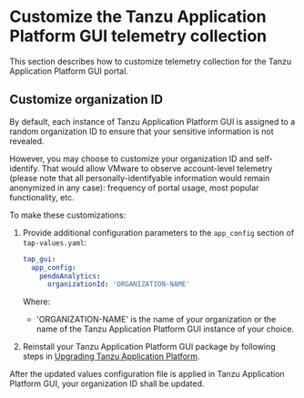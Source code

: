 # Customize the Tanzu Application Platform GUI telemetry collection

This section describes how to customize telemetry collection for the Tanzu Application Platform GUI portal.

## <a id="telemetry-customizing"></a> Customize organization ID

By default, each instance of Tanzu Application Platform GUI is assigned to a random organization ID to ensure that your sensitive information is not revealed. 

However, you may choose to customize your organization ID and self-identify. That would allow VMware to observe account-level telemetry (please note that all personally-identifyable information would remain anonymized in any case): frequency of portal usage, most popular functionality, etc. 

To make these customizations:

1. Provide additional configuration parameters to the `app_config` section of `tap-values.yaml`:

    ```yaml
    tap_gui:
      app_config:
        pendoAnalytics:
          organizationId: 'ORGANIZATION-NAME'
    ```

    Where:
    - 'ORGANIZATION-NAME' is the name of your organization or the name of the Tanzu Application Platform GUI instance of your choice.

2. Reinstall your Tanzu Application Platform GUI package by following steps in
[Upgrading Tanzu Application Platform](../../upgrading.hbs.md).

After the updated values configuration file is applied in Tanzu Application Platform GUI, your organization ID shall be updated.
